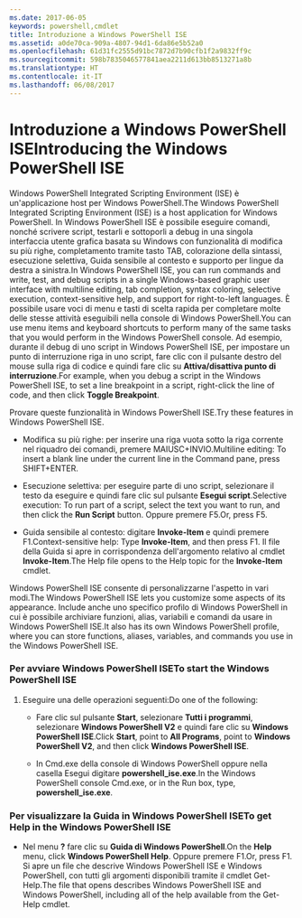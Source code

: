```yaml
---
ms.date: 2017-06-05
keywords: powershell,cmdlet
title: Introduzione a Windows PowerShell ISE
ms.assetid: a0de70ca-909a-4807-94d1-6da86e5b52a0
ms.openlocfilehash: 61d31fc2555d91bc7872d7b90cfb1f2a9832ff9c
ms.sourcegitcommit: 598b7835046577841aea2211d613bb8513271a8b
ms.translationtype: HT
ms.contentlocale: it-IT
ms.lasthandoff: 06/08/2017
---
```

# <a name="introducing-the-windows-powershell-ise"></a><span data-ttu-id="8ffa5-103">Introduzione a Windows PowerShell ISE</span><span class="sxs-lookup"><span data-stu-id="8ffa5-103">Introducing the Windows PowerShell ISE</span></span>
<span data-ttu-id="8ffa5-104">Windows PowerShell Integrated Scripting Environment (ISE) è un'applicazione host per Windows PowerShell.</span><span class="sxs-lookup"><span data-stu-id="8ffa5-104">The Windows PowerShell Integrated Scripting Environment (ISE) is a host application for Windows PowerShell.</span></span> <span data-ttu-id="8ffa5-105">In Windows PowerShell ISE è possibile eseguire comandi, nonché scrivere script, testarli e sottoporli a debug in una singola interfaccia utente grafica basata su Windows con funzionalità di modifica su più righe, completamento tramite tasto TAB, colorazione della sintassi, esecuzione selettiva, Guida sensibile al contesto e supporto per lingue da destra a sinistra.</span><span class="sxs-lookup"><span data-stu-id="8ffa5-105">In Windows PowerShell ISE, you can run commands and write, test, and debug scripts in a single Windows-based graphic user interface with multiline editing, tab completion, syntax coloring, selective execution, context-sensitive help, and support for right-to-left languages.</span></span>
<span data-ttu-id="8ffa5-106">È possibile usare voci di menu e tasti di scelta rapida per completare molte delle stesse attività eseguibili nella console di Windows PowerShell.</span><span class="sxs-lookup"><span data-stu-id="8ffa5-106">You can use menu items and keyboard shortcuts to perform many of the same tasks that you would perform in the Windows PowerShell console.</span></span>  <span data-ttu-id="8ffa5-107">Ad esempio, durante il debug di uno script in Windows PowerShell ISE, per impostare un punto di interruzione riga in uno script, fare clic con il pulsante destro del mouse sulla riga di codice e quindi fare clic su **Attiva/disattiva punto di interruzione**.</span><span class="sxs-lookup"><span data-stu-id="8ffa5-107">For example, when you debug a script in the Windows PowerShell ISE, to set a line breakpoint in a script, right-click the line of code, and then click **Toggle Breakpoint**.</span></span>

<span data-ttu-id="8ffa5-108">Provare queste funzionalità in Windows PowerShell ISE.</span><span class="sxs-lookup"><span data-stu-id="8ffa5-108">Try these features in Windows PowerShell ISE.</span></span>

-   <span data-ttu-id="8ffa5-109">Modifica su più righe: per inserire una riga vuota sotto la riga corrente nel riquadro dei comandi, premere MAIUSC+INVIO.</span><span class="sxs-lookup"><span data-stu-id="8ffa5-109">Multiline editing: To insert a blank line under the current line in the Command pane, press SHIFT+ENTER.</span></span>

-   <span data-ttu-id="8ffa5-110">Esecuzione selettiva: per eseguire parte di uno script, selezionare il testo da eseguire e quindi fare clic sul pulsante **Esegui script**.</span><span class="sxs-lookup"><span data-stu-id="8ffa5-110">Selective execution: To run part of a script, select the text you want to run, and then click the **Run Script** button.</span></span> <span data-ttu-id="8ffa5-111">Oppure premere F5.</span><span class="sxs-lookup"><span data-stu-id="8ffa5-111">Or, press F5.</span></span>

-   <span data-ttu-id="8ffa5-112">Guida sensibile al contesto: digitare **Invoke-Item** e quindi premere F1.</span><span class="sxs-lookup"><span data-stu-id="8ffa5-112">Context-sensitive help: Type **Invoke-Item**, and then press F1.</span></span> <span data-ttu-id="8ffa5-113">Il file della Guida si apre in corrispondenza dell'argomento relativo al cmdlet **Invoke-Item**.</span><span class="sxs-lookup"><span data-stu-id="8ffa5-113">The Help file opens to the Help topic for the **Invoke-Item** cmdlet.</span></span>

<span data-ttu-id="8ffa5-114">Windows PowerShell ISE consente di personalizzarne l'aspetto in vari modi.</span><span class="sxs-lookup"><span data-stu-id="8ffa5-114">The Windows PowerShell ISE lets you customize some aspects of its appearance.</span></span> <span data-ttu-id="8ffa5-115">Include anche uno specifico profilo di Windows PowerShell in cui è possibile archiviare funzioni, alias, variabili e comandi da usare in Windows PowerShell ISE.</span><span class="sxs-lookup"><span data-stu-id="8ffa5-115">It also has its own Windows PowerShell profile, where you can store functions, aliases, variables, and commands you use in the Windows PowerShell ISE.</span></span>

### <a name="to-start-the-windows-powershell-ise"></a><span data-ttu-id="8ffa5-116">Per avviare Windows PowerShell ISE</span><span class="sxs-lookup"><span data-stu-id="8ffa5-116">To start the Windows PowerShell ISE</span></span>

1.  <span data-ttu-id="8ffa5-117">Eseguire una delle operazioni seguenti:</span><span class="sxs-lookup"><span data-stu-id="8ffa5-117">Do one of the following:</span></span>

    -   <span data-ttu-id="8ffa5-118">Fare clic sul pulsante **Start**, selezionare **Tutti i programmi**, selezionare **Windows PowerShell V2** e quindi fare clic su **Windows PowerShell ISE**.</span><span class="sxs-lookup"><span data-stu-id="8ffa5-118">Click **Start**, point to **All Programs**, point to **Windows PowerShell V2**, and then click **Windows PowerShell ISE**.</span></span>

    -   <span data-ttu-id="8ffa5-119">In Cmd.exe della console di Windows PowerShell oppure nella casella Esegui digitare **powershell_ise.exe**.</span><span class="sxs-lookup"><span data-stu-id="8ffa5-119">In the Windows PowerShell console Cmd.exe, or in the Run box, type, **powershell_ise.exe**.</span></span>

### <a name="to-get-help-in-the-windows-powershell-ise"></a><span data-ttu-id="8ffa5-120">Per visualizzare la Guida in Windows PowerShell ISE</span><span class="sxs-lookup"><span data-stu-id="8ffa5-120">To get Help in the Windows PowerShell ISE</span></span>

-   <span data-ttu-id="8ffa5-121">Nel menu **?** fare clic su **Guida di Windows PowerShell**.</span><span class="sxs-lookup"><span data-stu-id="8ffa5-121">On the **Help** menu, click **Windows PowerShell Help**.</span></span> <span data-ttu-id="8ffa5-122">Oppure premere F1.</span><span class="sxs-lookup"><span data-stu-id="8ffa5-122">Or, press F1.</span></span> <span data-ttu-id="8ffa5-123">Si apre un file che descrive Windows PowerShell ISE e Windows PowerShell, con tutti gli argomenti disponibili tramite il cmdlet Get-Help.</span><span class="sxs-lookup"><span data-stu-id="8ffa5-123">The file that opens describes Windows PowerShell ISE and Windows PowerShell, including all of the help available from the Get-Help cmdlet.</span></span>


